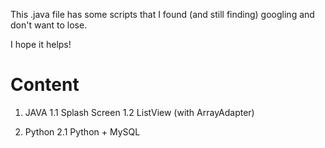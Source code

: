 This .java file has some scripts that I found (and still finding) googling and don't want to lose.

I hope it helps!

# Content
1. JAVA
  1.1 Splash Screen
  1.2 ListView (with ArrayAdapter)
  
2. Python
  2.1 Python + MySQL
